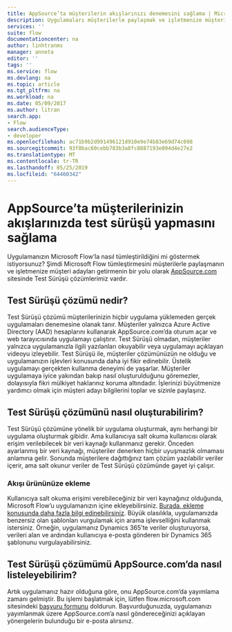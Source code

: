 ```yaml
---
title: AppSource’ta müşterilerin akışlarınızı denemesini sağlama | Microsoft Docs
description: Uygulamaları müşterilerle paylaşmak ve işletmenize müşteri adayları getirmek için AppSource kullanın.
services: ''
suite: flow
documentationcenter: na
author: linhtranms
manager: anneta
editor: ''
tags: ''
ms.service: flow
ms.devlang: na
ms.topic: article
ms.tgt_pltfrm: na
ms.workload: na
ms.date: 05/09/2017
ms.author: litran
search.app:
- Flow
search.audienceType:
- developer
ms.openlocfilehash: ac71b9b2d991496121d910e9e74b83e69d74c098
ms.sourcegitcommit: 93f8bac60cebb783b3a8fc8887193e094d4e27e2
ms.translationtype: MT
ms.contentlocale: tr-TR
ms.lasthandoff: 05/25/2019
ms.locfileid: "64460342"
---
```

# <a name="let-customers-test-drive-your-flows-on-appsource"></a>AppSource’ta müşterilerinizin akışlarınızda test sürüşü yapmasını sağlama
Uygulamanızın Microsoft Flow’la nasıl tümleştirildiğini mi göstermek istiyorsunuz? Şimdi Microsoft Flow tümleştirmesini müşterilerle paylaşmanın ve işletmenize müşteri adayları getirmenin bir yolu olarak [AppSource.com](https://appsource.microsoft.com) sitesinde Test Sürüşü çözümlerimiz vardır.

## <a name="what-is-a-test-drive-solution"></a>Test Sürüşü çözümü nedir?
Test Sürüşü çözümü müşterilerinizin hiçbir uygulama yüklemeden gerçek uygulamaları denemesine olanak tanır. Müşteriler yalnızca Azure Active Directory (AAD) hesaplarını kullanarak AppSource.com’da oturum açar ve web tarayıcısında uygulamayı çalıştırır. Test Sürüşü olmadan, müşteriler yalnızca uygulamanızla ilgili yazılanları okuyabilir veya uygulamayı açıklayan videoyu izleyebilir. Test Sürüşü ile, müşteriler çözümünüzün ne olduğu ve uygulamanızın işlevleri konusunda daha iyi fikir edinebilir. Üstelik uygulamayı gerçekten kullanma deneyimi de yaşarlar. Müşteriler uygulamaya iyice yakından bakıp nasıl oluşturulduğunu göremezler, dolayısıyla fikri mülkiyet haklarınız koruma altındadır. İşlerinizi büyütmenize yardımcı olmak için müşteri adayı bilgilerini toplar ve sizinle paylaşırız.

## <a name="how-do-i-build-a-test-drive-solution"></a>Test Sürüşü çözümünü nasıl oluşturabilirim?
Test Sürüşü çözümüne yönelik bir uygulama oluşturmak, aynı herhangi bir uygulama oluşturmak gibidir. Ama kullanıcıya salt okuma kullanıcısı olarak erişim verilebilecek bir veri kaynağı kullanmanız gerekir. Önceden ayarlanmış bir veri kaynağı, müşteriler denerken hiçbir uyuşmazlık olmaması anlamına gelir. Sonunda müşterilere dağıttığınız tam çözüm yazılabilir veriler içerir, ama salt okunur veriler de Test Sürüşü çözümünde gayet iyi çalışır.

### <a name="embed-flow-into-your-product"></a>Akışı ürününüze ekleme
Kullanıcıya salt okuma erişimi verebileceğiniz bir veri kaynağınız olduğunda, Microsoft Flow’u uygulamanızın içine ekleyebilirsiniz. [Burada, ekleme konusunda daha fazla bilgi edinebilirsiniz](embed-flow-dev.md). Büyük olasılıkla, uygulamanızda benzersiz olan şablonları vurgulamak için arama işlevselliğini kullanmak istersiniz. Örneğin, uygulamanız Dynamics 365’te veriler oluşturuyorsa, verileri alan ve ardından kullanıcıya e-posta gönderen bir Dynamics 365 şablonunu vurgulayabilirsiniz. 

## <a name="how-do-i-list-my-test-drive-solution-on-appsourcecom"></a>Test Sürüşü çözümümü AppSource.com’da nasıl listeleyebilirim?
Artık uygulamanız hazır olduğuna göre, onu AppSource.com’da yayımlama zamanı gelmiştir. Bu işlemi başlatmak için, lütfen flow.microsoft.com sitesindeki [başvuru formunu](https://flow.microsoft.com/partners/get-listed/) doldurun. Başvurduğunuzda, uygulamanızı yayımlanmak üzere AppSource.com’a nasıl göndereceğinizi açıklayan yönergelerin bulunduğu bir e-posta alırsınız.

